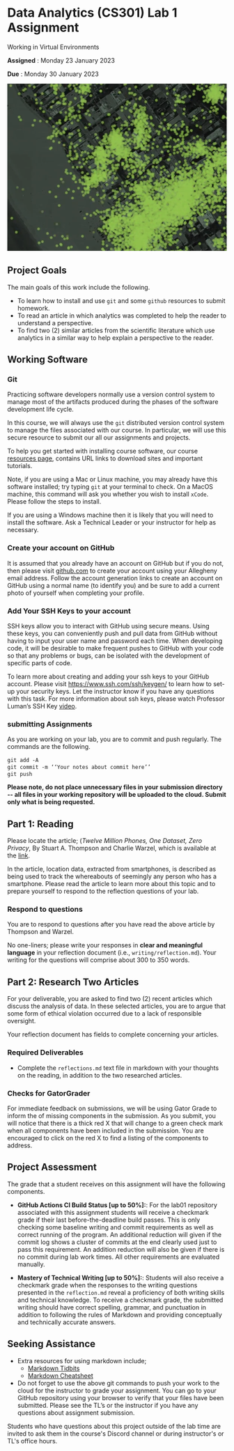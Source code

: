 # Data Analytics (CS301) Lab 1 Assignment

Working in Virtual Environments

**Assigned** : Monday 23 January 2023

**Due** : Monday 30 January 2023

![logo](graphics/greenDots.png)

## Project Goals
The main goals of this work include the following.

* To learn how to install and use `git` and some `github` resources to submit homework.
* To read an article in which analytics was completed to help the reader to understand a perspective.
* To find two (2) similar articles from the scientific literature which use analytics in a similar way to help explain a perspective to the reader.

## Working Software

### Git

Practicing software developers normally use a version control system to manage most of the artifacts produced during the phases of the software development life cycle.

In this course, we will always use the `git` distributed version control system to manage the files associated with our course. In particular, we will use this secure resource to submit our all our assignments and projects.

To help you get started with installing course software, our course [resources page](https://www.oliverbonhamcarter.com/resources/), contains URL links to download sites and important tutorials.

Note, if you are using a Mac or Linux machine, you may already have this software installed; try typing `git` at your terminal to check. On a MacOS machine, this command will ask you whether you wish to install `xCode`. Please follow the steps to install.

 If you are using a Windows machine then it is likely that you will need to install the software. Ask a Technical Leader or your instructor for help as necessary.

### Create your account on GitHub

It is assumed that you already have an account on GitHub but if you do not, then please visit [github.com](http://www.github.com) to create your account using your Allegheny email address. Follow the account generation links to create an account on GitHub using a normal name (to identify you) and be sure to add a current photo of yourself when completing your profile.

### Add Your SSH Keys to your account

SSH keys allow you to interact with GitHub using secure means. Using these keys, you can conveniently push and pull data from GitHub without having to input your user name and password each time. When developing code, it will be desirable to make frequent pushes to GitHub with your code so that any problems or bugs, can be isolated with the development of specific parts of code.

To learn more about creating and adding your ssh keys to your GitHub account. Please visit https://www.ssh.com/ssh/keygen/ to learn how to set-up your security keys. Let the instructor know if you have any questions with this task. For more information about ssh keys, please watch Professor Luman’s SSH Key [video](https://www.youtube.com/watch?v=qEPjUGQFmzQ&list=PLsYZRXov75ZHSwWiCk0-jd1RcTuu_-zmD).

### submitting Assignments
As you are working on your lab, you are to commit and push regularly. The commands are the following.

```
git add -A
git commit -m ‘‘Your notes about commit here’’ 
git push
```

**Please note, do not place unnecessary files in your submission directory -- all files in your working repository will be uploaded to the cloud. Submit only what is being requested.**

## Part 1: Reading 

Please locate the article; (_Twelve Million Phones, One Dataset, Zero Privacy_, By Stuart A. Thompson and Charlie Warzel, which is available at the [link](https://www.nytimes.com/interactive/2019/12/19/opinion/location-tracking-cell-phone.html).

In the article, location data, extracted from smartphones, is described as being used to track the whereabouts of seemingly any person who has a smartphone. Please read the article to learn more about this topic and to prepare yourself to respond to the reflection questions of your lab.

### Respond to questions

You are to respond to questions after you have read the above article by Thompson and Warzel. 

No one-liners; please write your responses in **clear and meaningful language** in your reflection document (i.e., `writing/reflection.md`). Your writing for the questions will comprise about 300 to 350 words.

## Part 2: Research Two Articles

For your deliverable, you are asked to find two (2) recent articles which discuss the analysis of data. In these selected articles, you are to argue that some form of ethical violation occurred due to a lack of responsible oversight.

Your reflection document has fields to complete concerning your articles.

### Required Deliverables

* Complete the `reflections.md` text file in markdown with your thoughts on the reading, in addition to the two researched articles.

### Checks for GatorGrader

For immediate feedback on submissions, we will be using Gator Grade to inform the of missing components in the submission. As you submit, you will notice that there is a thick red X that will change to a green check mark when all components have been included in the submission. You are encouraged to click on the red X to find a listing of the components to address.

## Project Assessment

The grade that a student receives on this assignment will have the following components.

- **GitHub Actions CI Build Status [up to 50%]:**: For the lab01 repository associated with this assignment students will receive a checkmark grade if their last before-the-deadline build passes. This is only checking some baseline writing and commit requirements as well as correct running of the program. An additional reduction will given if the commit log shows a cluster of commits at the end clearly used just to pass this requirement. An addition reduction will also be given if there is no commit during lab work times. All other requirements are evaluated manually.

- **Mastery of Technical Writing [up to 50%]:**: Students will also receive a checkmark grade when the responses to the writing questions presented in the `reflection.md` reveal a proficiency of both writing skills and technical knowledge. To receive a checkmark grade, the submitted writing should have correct spelling, grammar, and punctuation in addition to following the rules of Markdown and providing conceptually and technically accurate answers.


## Seeking Assistance

* Extra resources for using markdown include;
  + [Markdown Tidbits](https://www.youtube.com/watch?v=cdJEUAy5IyA)
  + [Markdown Cheatsheet](https://github.com/adam-p/markdown-here/wiki/Markdown-Cheatsheet)
* Do not forget to use the above git commands to push your work to the cloud for the instructor to grade your assignment. You can go to your GitHub repository using your browser to verify that your files have been submitted. Please see the TL’s or the instructor if you have any questions about assignment submission.

Students who have questions about this project outside of the lab time are invited
to ask them in the course's Discord channel or during instructor's or TL's office hours.
